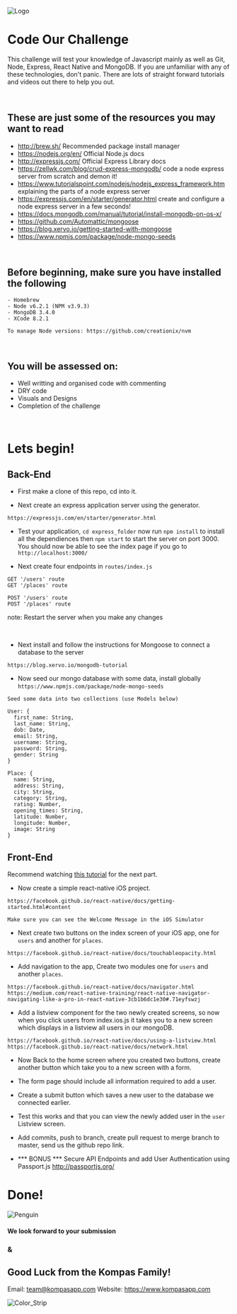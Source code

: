 ![Logo](./resources/Text_Logo_Grey.png)

# Code Our Challenge

This challenge will test your knowledge of Javascript mainly as well as Git, Node, Express, React Native and MongoDB. If you are unfamiliar with any of these technologies, don't panic. There are lots of straight forward tutorials and videos out there to help you out.

<br>

## These are just some of the resources you may want to read

- http://brew.sh/ Recommended package install manager
- https://nodejs.org/en/ Official Node.js docs
- http://expressjs.com/ Official Express Library docs
- https://zellwk.com/blog/crud-express-mongodb/ code a node express server from scratch and demon it!
- https://www.tutorialspoint.com/nodejs/nodejs_express_framework.htm explaining the parts of a node express server
- https://expressjs.com/en/starter/generator.html create and configure a node express server in a few seconds!
- https://docs.mongodb.com/manual/tutorial/install-mongodb-on-os-x/
- https://github.com/Automattic/mongoose
- https://blog.xervo.io/getting-started-with-mongoose
- https://www.npmjs.com/package/node-mongo-seeds

<br>

## Before beginning, make sure you have installed the following
```
- Homebrew
- Node v6.2.1 (NPM v3.9.3)
- MongoDB 3.4.0
- XCode 8.2.1

To manage Node versions: https://github.com/creationix/nvm
```

<br>

## You will be assessed on: 
- Well writting and organised code with commenting
- DRY code
- Visuals and Designs
- Completion of the challenge

<br>

# Lets begin!

## Back-End

- First make a clone of this repo, cd into it.

- Next create an express application server using the generator. 
```
https://expressjs.com/en/starter/generator.html
```

- Test your application, `cd express_folder` now run `npm install` to install all the dependiences then `npm start` to start the server on port 3000.
You should now be able to see the index page if you go to `http://localhost:3000/`

- Next create four endpoints in `routes/index.js`
```
GET '/users' route
GET '/places' route

POST '/users' route
POST '/places' route
```

note: Restart the server when you make any changes

<br>

- Next install and follow the instructions for Mongoose to connect a database to the server
```
https://blog.xervo.io/mongodb-tutorial
```

- Now seed our mongo database with some data, install globally `https://www.npmjs.com/package/node-mongo-seeds`

```
Seed some data into two collections (use Models below)

User: {
  first_name: String,
  last_name: String,
  dob: Date,
  email: String,
  username: String,
  password: String,
  gender: String
}

Place: {
  name: String,
  address: String,
  city: String,
  category: String,
  rating: Number,
  opening_times: String,
  latitude: Number,
  longitude: Number,
  image: String
}

```

## Front-End
Recommend watching [this tutorial](https://www.youtube.com/watch?v=r5OPRhelEIU) for the next part.

- Now create a simple react-native iOS project.
```
https://facebook.github.io/react-native/docs/getting-started.html#content

Make sure you can see the Welcome Message in the iOS Simulator
```

- Next create two buttons on the index screen of your iOS app, one for `users` and another for `places`.
```
https://facebook.github.io/react-native/docs/touchableopacity.html
```

- Add navigation to the app, Create two modules one for `users` and another `places`.

```
https://facebook.github.io/react-native/docs/navigator.html 
https://medium.com/react-native-training/react-native-navigator-navigating-like-a-pro-in-react-native-3cb1b6dc1e30#.71eyfswzj 
```

- Add a listview component for the two newly created screens, so now when you click users from index.ios.js it takes you to a new screen which displays in a listview all users in our mongoDB.
```
https://facebook.github.io/react-native/docs/using-a-listview.html 
https://facebook.github.io/react-native/docs/network.html
```

- Now Back to the home screen where you created two buttons, create another button which take you to a new screen with a form.

- The form page should include all information required to add a user.

- Create a submit button which saves a new user to the database we connected earlier.

- Test this works and that you can view the newly added user in the `user` Listview screen.

- Add commits, push to branch, create pull request to merge branch to master, send us the github repo link.

- *** BONUS *** Secure API Endpoints and add User Authentication using Passport.js
http://passportjs.org/

# Done!

![Penguin](./resources/penguin.jpg)

#### We look forward to your submission 
### & 
## Good Luck from the Kompas Family!

Email: team@kompasapp.com
Website: https://www.kompasapp.com

![Color_Strip](./resources/ColourStrip.jpg)